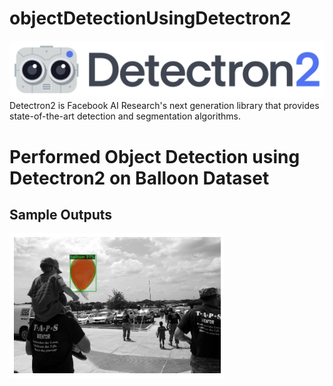 # objectDetectionUsingDetectron2

 ![](https://github.com/siddheshpunde/objectDetectionUsingDetectron2/blob/main/Detectron2-Logo-Horz.svg)
Detectron2 is Facebook AI Research's next generation library
that provides state-of-the-art detection and segmentation algorithms.

# Performed Object Detection using Detectron2 on Balloon Dataset

## Sample Outputs
![](https://github.com/siddheshpunde/objectDetectionUsingDetectron2/blob/main/output.png)
